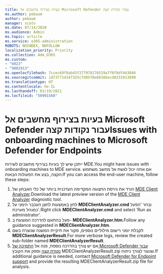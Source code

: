 ```yaml
---
title: בעיות בצירוף מחשבים אל Microsoft Defender עבור נקודות קצה
ms.author: pebaum
author: pebaum
manager: scotv
ms.date: 07/14/2020
ms.audience: Admin
ms.topic: article
ms.service: o365-administration
ROBOTS: NOINDEX, NOFOLLOW
localization_priority: Priority
ms.collection: Adm_O365
ms.custom:
- "6023"
- "9002913"
ms.openlocfilehash: 7ccec69f8ab43f277978176519a7f8f8df443846
ms.sourcegitcommit: 1d73771d147325cfd8578e6816becd8331913890
ms.translationtype: HT
ms.contentlocale: he-IL
ms.lasthandoff: 03/19/2021
ms.locfileid: "50901568"
---
```

# <a name="issues-with-onboarding-machines-to-microsoft-defender-for-endpoints"></a><span data-ttu-id="9aa62-102">בעיות בצירוף מחשבים אל Microsoft Defender עבור נקודות קצה</span><span class="sxs-lookup"><span data-stu-id="9aa62-102">Issues with onboarding machines to Microsoft Defender for Endpoints</span></span>

<span data-ttu-id="9aa62-103">ייתכן שיש לך בעיות בצירוף מחשבים לשירות MDE.</span><span class="sxs-lookup"><span data-stu-id="9aa62-103">You might have issues with onboarding machines to MDE service.</span></span> <span data-ttu-id="9aa62-104">אם אתה יכול לגשת אל מחשב משתמש הקצה, בצע את הפעולות הבאות:</span><span class="sxs-lookup"><span data-stu-id="9aa62-104">If you can access the end-user machine, follow these steps:</span></span>

1. <span data-ttu-id="9aa62-105">הורד את גירסת התצוגה המקדימה העדכנית ביותר של כלי האבחון של [MDE Client Analyzer](https://aka.ms/betamdeanalyzer).</span><span class="sxs-lookup"><span data-stu-id="9aa62-105">Download the latest preview version of the [MDE Client Analyzer](https://aka.ms/betamdeanalyzer) diagnostic tool.</span></span>
2. <span data-ttu-id="9aa62-106">לחץ באמצעות לחצן העכבר הימני על **MDEClientAnalyzer.cmd** ובחר 'הפעל כמנהל מערכת'.</span><span class="sxs-lookup"><span data-stu-id="9aa62-106">Right click **MDEClientAnalyzer.cmd** and select ‘Run as administrator’.</span></span>
3. <span data-ttu-id="9aa62-107">פעל בהתאם להדרכה המוצעת ב- **MDEClientAnalyzer.htm**.</span><span class="sxs-lookup"><span data-stu-id="9aa62-107">Follow any guidance suggested in **MDEClientAnalyzer.htm**.</span></span>
4. <span data-ttu-id="9aa62-108">לקבלת יומני רישום מילוליים נוספים, סקור את תיקיית המשנה שנוצרה בשם **MDEClientAnalyzerResult**.</span><span class="sxs-lookup"><span data-stu-id="9aa62-108">For more verbose logs, review the created sub-folder named **MDEClientAnalyzerResult**.</span></span>
5. <span data-ttu-id="9aa62-109">אם יש צורך בהדרכה נוספת, פנה אל [התמיכה של Microsoft Defender עבור נקודת קצה](https://docs.microsoft.com/windows/security/threat-protection/microsoft-defender-atp/contact-support) וספק את הקובץ MDEClientAnalyzerResult.zip שנוצר לצורך ניתוח.</span><span class="sxs-lookup"><span data-stu-id="9aa62-109">If additional guidance is needed, contact [Microsoft Defender for Endpoint support](https://docs.microsoft.com/windows/security/threat-protection/microsoft-defender-atp/contact-support) and provide the resulting MDEClientAnalyzerResult.zip file for analysis.</span></span>

